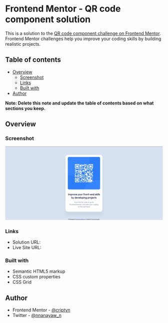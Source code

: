 # Frontend Mentor - QR code component solution

This is a solution to the [QR code component challenge on Frontend Mentor](https://www.frontendmentor.io/challenges/qr-code-component-iux_sIO_H). Frontend Mentor challenges help you improve your coding skills by building realistic projects. 

## Table of contents

- [Overview](#overview)
  - [Screenshot](#screenshot)
  - [Links](#links)
  - [Built with](#built-with)
- [Author](#author)

**Note: Delete this note and update the table of contents based on what sections you keep.**

## Overview

### Screenshot

![Qr Code Component](./design/design-completed.png)

### Links

- Solution URL: [](https://github.com/nanayaww/FrontendMentor-Challenges/tree/main/qr-code-component)
- Live Site URL: [](https://nanayaww.github.io/FrontendMentor-Challenges/qr-code-component)


### Built with

- Semantic HTML5 markup
- CSS custom properties
- CSS Grid


## Author

- Frontend Mentor - [@criptyn](https://www.frontendmentor.io/profile/criptyn)
- Twitter - [@nnanayaw_n](https://www.twitter.com/nnanayaw_n)
